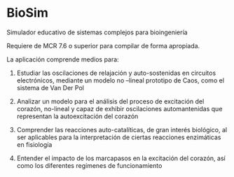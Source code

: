 # BioSim
Simulador educativo de sistemas complejos para bioingeniería

Requiere de MCR 7.6 o superior para compilar de forma apropiada.

La aplicación comprende medios para:

1.	Estudiar las oscilaciones de relajación y auto-sostenidas en circuitos electrónicos, mediante un modelo no –lineal prototipo de Caos, como el sistema de Van Der Pol

2.	Analizar un modelo para el análisis del proceso de excitación del corazón,  no-lineal y capaz de exhibir oscilaciones automantenidas que representan la autoexcitación del corazón

3.	Comprender las reacciones auto-catalíticas, de gran interés biológico, al ser aplicables para la interpretación de ciertas reacciones enzimáticas en fisiología

4.	Entender el impacto de los marcapasos en la excitación del corazón, así como los diferentes regímenes de funcionamiento
